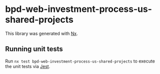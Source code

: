 # bpd-web-investment-process-us-shared-projects

This library was generated with [Nx](https://nx.dev).

## Running unit tests

Run `nx test bpd-web-investment-process-us-shared-projects` to execute the unit tests via [Jest](https://jestjs.io).
